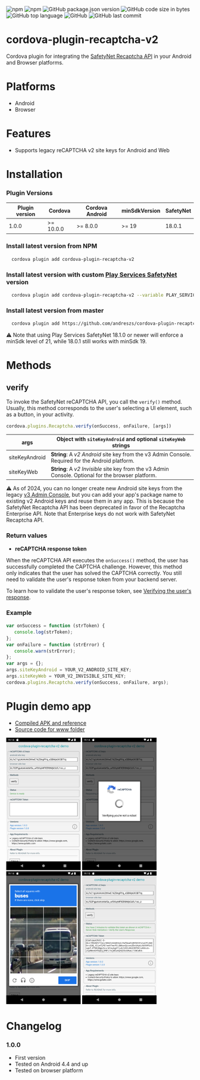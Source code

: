 ![npm](https://img.shields.io/npm/dt/cordova-plugin-recaptcha-v2) ![npm](https://img.shields.io/npm/v/cordova-plugin-recaptcha-v2) ![GitHub package.json version](https://img.shields.io/github/package-json/v/andreszs/cordova-plugin-recaptcha-v2?color=FF6D00&label=master&logo=github) ![GitHub code size in bytes](https://img.shields.io/github/languages/code-size/andreszs/cordova-plugin-recaptcha-v2) ![GitHub top language](https://img.shields.io/github/languages/top/andreszs/cordova-plugin-recaptcha-v2) ![GitHub](https://img.shields.io/github/license/andreszs/cordova-plugin-recaptcha-v2) ![GitHub last commit](https://img.shields.io/github/last-commit/andreszs/cordova-plugin-recaptcha-v2)

# cordova-plugin-recaptcha-v2

Cordova plugin for integrating the [SafetyNet Recaptcha API](https://developer.android.com/privacy-and-security/safetynet/recaptcha "SafetyNet Recaptcha API") in your Android and Browser platforms.

# Platforms

- Android
- Browser

# Features

- Supports legacy reCAPTCHA v2 site keys for Android and Web

# Installation

### Plugin Versions

| Plugin version | Cordova | Cordova Android | minSdkVersion | SafetyNet |
| --- | --- | --- | --- | --- |
| 1.0.0 | >= 10.0.0 | >= 8.0.0 |  >= 19 | 18.0.1 |

### Install latest version from NPM

```bash
  cordova plugin add cordova-plugin-recaptcha-v2
```

### Install latest version with custom [Play Services SafetyNet](https://mvnrepository.com/artifact/com.google.android.gms/play-services-safetynet "Play Services SafetyNet") version

```bash
  cordova plugin add cordova-plugin-recaptcha-v2 --variable PLAY_SERVICES_SAFETYNET_VERSION=18.0.1
```

### Install latest version from master

```bash
  cordova plugin add https://github.com/andreszs/cordova-plugin-recaptcha-v2
```
⚠ Note that using Play Services SafetyNet 18.1.0 or newer will enforce a minSdk level of 21, while 18.0.1 still works with minSdk 19.

# Methods

## verify

To invoke the SafetyNet reCAPTCHA API, you call the `verify()` method. Usually, this method corresponds to the user's selecting a UI element, such as a button, in your activity.

```javascript
cordova.plugins.Recaptcha.verify(onSuccess, onFailure, [args])
```

| **args** | Object with `siteKeyAndroid` and optional `siteKeyWeb` strings |
| --- | --- |
| siteKeyAndroid | **String**: A *v2 Android* site key from the v3 Admin Console. Required for the Android platform. |
| siteKeyWeb | **String**: A *v2 Invisible* site key from the v3 Admin Console. Optional for the browser platform. |

⚠ As of 2024, you can no longer create new Android site keys from the legacy [v3 Admin Console](https://www.google.com/recaptcha/admin/ "v3 Admin Console"), but you can add your app's package name to existing v2 Android keys and reuse them in any app. This is because the SafetyNet Recaptcha API has been deprecated in favor of the Recaptcha Enterprise API. Note that Enterprise keys do not work with SafetyNet Recaptcha API.

### Return values

- **reCAPTCHA response token**

When the reCAPTCHA API executes the `onSuccess()` method, the user has successfully completed the CAPTCHA challenge. However, this method only indicates that the user has solved the CAPTCHA correctly. You still need to validate the user's response token from your backend server.

To learn how to validate the user's response token, see [Verifying the user's response](https://developers.google.com/recaptcha/docs/verify "Verifying the user's response").

### Example

 ```javascript
var onSuccess = function (strToken) {
    console.log(strToken);
};
var onFailure = function (strError) {
    console.warn(strError);
};
var args = {};
args.siteKeyAndroid = YOUR_V2_ANDROID_SITE_KEY;
args.siteKeyWeb = YOUR_V2_INVISIBLE_SITE_KEY;
cordova.plugins.Recaptcha.verify(onSuccess, onFailure, args);
```

# Plugin demo app

- [Compiled APK and reference](https://www.andreszsogon.com/cordova-recaptcha-v2-demo/)
- [Source code for www folder](https://github.com/andreszs/cordova-plugin-demos)

<img src="https://github.com/andreszs/cordova-plugin-demos/blob/main/com.andreszs.recaptcha.v2.demo/screenshots/recaptcha-v2-001.png?raw=true" width="200" /> <img src="https://github.com/andreszs/cordova-plugin-demos/blob/main/com.andreszs.recaptcha.v2.demo/screenshots/recaptcha-v2-002.png?raw=true" width="200" /> <img src="https://github.com/andreszs/cordova-plugin-demos/blob/main/com.andreszs.recaptcha.v2.demo/screenshots/recaptcha-v2-003.png?raw=true" width="200" /> <img src="https://github.com/andreszs/cordova-plugin-demos/blob/main/com.andreszs.recaptcha.v2.demo/screenshots/recaptcha-v2-004.png?raw=true" width="200" />

# Changelog

### 1.0.0

- First version
- Tested on Android 4.4 and up
- Tested on browser platform
